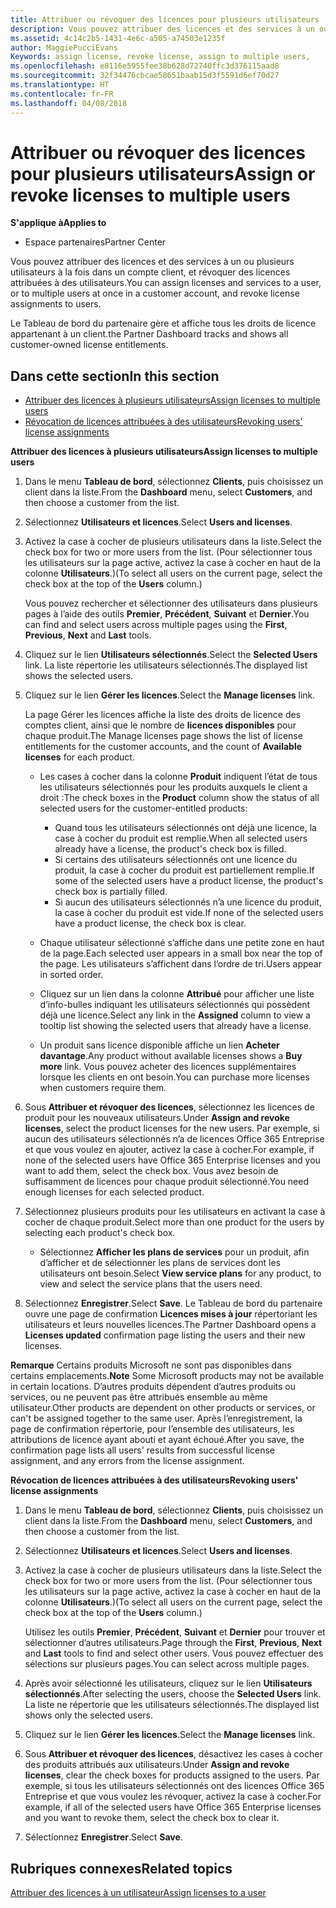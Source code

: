 ```yaml
---
title: Attribuer ou révoquer des licences pour plusieurs utilisateurs | Espace partenaires
description: Vous pouvez attribuer des licences et des services à un ou plusieurs utilisateurs à la fois dans un compte client, et révoquer des licences attribuées à des utilisateurs.
ms.assetid: 4c14c2b5-1431-4e6c-a505-a74503e1235f
author: MaggiePucciEvans
Keywords: assign license, revoke license, assign to multiple users,
ms.openlocfilehash: e8116e5955fee38b628d72740ffc3d376115aad8
ms.sourcegitcommit: 32f34476cbcae58651baab15d3f5591d6ef70d27
ms.translationtype: HT
ms.contentlocale: fr-FR
ms.lasthandoff: 04/08/2018
---
```

# <a name="assign-or-revoke-licenses-to-multiple-users"></a><span data-ttu-id="353b6-103">Attribuer ou révoquer des licences pour plusieurs utilisateurs</span><span class="sxs-lookup"><span data-stu-id="353b6-103">Assign or revoke licenses to multiple users</span></span>

**<span data-ttu-id="353b6-104">S'applique à</span><span class="sxs-lookup"><span data-stu-id="353b6-104">Applies to</span></span>**

-  <span data-ttu-id="353b6-105">Espace partenaires</span><span class="sxs-lookup"><span data-stu-id="353b6-105">Partner Center</span></span>

<span data-ttu-id="353b6-106">Vous pouvez attribuer des licences et des services à un ou plusieurs utilisateurs à la fois dans un compte client, et révoquer des licences attribuées à des utilisateurs.</span><span class="sxs-lookup"><span data-stu-id="353b6-106">You can assign licenses and services to a user, or to multiple users at once in a customer account, and revoke license assignments to users.</span></span>

<span data-ttu-id="353b6-107">Le Tableau de bord du partenaire gère et affiche tous les droits de licence appartenant à un client.</span><span class="sxs-lookup"><span data-stu-id="353b6-107">the Partner Dashboard tracks and shows all customer-owned license entitlements.</span></span>

## <a name="in-this-section"></a><span data-ttu-id="353b6-108">Dans cette section</span><span class="sxs-lookup"><span data-stu-id="353b6-108">In this section</span></span>


-   [<span data-ttu-id="353b6-109">Attribuer des licences à plusieurs utilisateurs</span><span class="sxs-lookup"><span data-stu-id="353b6-109">Assign licenses to multiple users</span></span>](#assign-licenses-to-groups)
-   [<span data-ttu-id="353b6-110">Révocation de licences attribuées à des utilisateurs</span><span class="sxs-lookup"><span data-stu-id="353b6-110">Revoking users' license assignments</span></span>](#revoking-licenses)

<a href="" id="assign-licenses-to-groups"></a>
<span data-ttu-id="353b6-111">**Attribuer des licences à plusieurs utilisateurs**</span><span class="sxs-lookup"><span data-stu-id="353b6-111">**Assign licenses to multiple users**</span></span>

1.  <span data-ttu-id="353b6-112">Dans le menu **Tableau de bord**, sélectionnez **Clients**, puis choisissez un client dans la liste.</span><span class="sxs-lookup"><span data-stu-id="353b6-112">From the **Dashboard** menu, select **Customers**, and then choose a customer from the list.</span></span>
2.  <span data-ttu-id="353b6-113">Sélectionnez **Utilisateurs et licences**.</span><span class="sxs-lookup"><span data-stu-id="353b6-113">Select **Users and licenses**.</span></span>
3.  <span data-ttu-id="353b6-114">Activez la case à cocher de plusieurs utilisateurs dans la liste.</span><span class="sxs-lookup"><span data-stu-id="353b6-114">Select the check box for two or more users from the list.</span></span> <span data-ttu-id="353b6-115">(Pour sélectionner tous les utilisateurs sur la page active, activez la case à cocher en haut de la colonne **Utilisateurs**.)</span><span class="sxs-lookup"><span data-stu-id="353b6-115">(To select all users on the current page, select the check box at the top of the **Users** column.)</span></span>

    <span data-ttu-id="353b6-116">Vous pouvez rechercher et sélectionner des utilisateurs dans plusieurs pages à l’aide des outils **Premier**, **Précédent**, **Suivant** et **Dernier**.</span><span class="sxs-lookup"><span data-stu-id="353b6-116">You can find and select users across multiple pages using the **First**, **Previous**, **Next** and **Last** tools.</span></span>

4.  <span data-ttu-id="353b6-117">Cliquez sur le lien **Utilisateurs sélectionnés**.</span><span class="sxs-lookup"><span data-stu-id="353b6-117">Select the **Selected Users** link.</span></span> <span data-ttu-id="353b6-118">La liste répertorie les utilisateurs sélectionnés.</span><span class="sxs-lookup"><span data-stu-id="353b6-118">The displayed list shows the selected users.</span></span>
5.  <span data-ttu-id="353b6-119">Cliquez sur le lien **Gérer les licences**.</span><span class="sxs-lookup"><span data-stu-id="353b6-119">Select the **Manage licenses** link.</span></span>

    <span data-ttu-id="353b6-120">La page Gérer les licences affiche la liste des droits de licence des comptes client, ainsi que le nombre de **licences disponibles** pour chaque produit.</span><span class="sxs-lookup"><span data-stu-id="353b6-120">The Manage licenses page shows the list of license entitlements for the customer accounts, and the count of **Available licenses** for each product.</span></span>

    -   <span data-ttu-id="353b6-121">Les cases à cocher dans la colonne **Produit** indiquent l’état de tous les utilisateurs sélectionnés pour les produits auxquels le client a droit&nbsp;:</span><span class="sxs-lookup"><span data-stu-id="353b6-121">The check boxes in the **Product** column show the status of all selected users for the customer-entitled products:</span></span>

        -   <span data-ttu-id="353b6-122">Quand tous les utilisateurs sélectionnés ont déjà une licence, la case à cocher du produit est remplie.</span><span class="sxs-lookup"><span data-stu-id="353b6-122">When all selected users already have a license, the product's check box is filled.</span></span>
        -   <span data-ttu-id="353b6-123">Si certains des utilisateurs sélectionnés ont une licence du produit, la case à cocher du produit est partiellement remplie.</span><span class="sxs-lookup"><span data-stu-id="353b6-123">If some of the selected users have a product license, the product's check box is partially filled.</span></span>
        -   <span data-ttu-id="353b6-124">Si aucun des utilisateurs sélectionnés n’a une licence du produit, la case à cocher du produit est vide.</span><span class="sxs-lookup"><span data-stu-id="353b6-124">If none of the selected users have a product license, the check box is clear.</span></span>
    -   <span data-ttu-id="353b6-125">Chaque utilisateur sélectionné s’affiche dans une petite zone en haut de la page.</span><span class="sxs-lookup"><span data-stu-id="353b6-125">Each selected user appears in a small box near the top of the page.</span></span> <span data-ttu-id="353b6-126">Les utilisateurs s’affichent dans l’ordre de tri.</span><span class="sxs-lookup"><span data-stu-id="353b6-126">Users appear in sorted order.</span></span>

    -   <span data-ttu-id="353b6-127">Cliquez sur un lien dans la colonne **Attribué** pour afficher une liste d’info-bulles indiquant les utilisateurs sélectionnés qui possèdent déjà une licence.</span><span class="sxs-lookup"><span data-stu-id="353b6-127">Select any link in the **Assigned** column to view a tooltip list showing the selected users that already have a license.</span></span>

    -   <span data-ttu-id="353b6-128">Un produit sans licence disponible affiche un lien **Acheter davantage**.</span><span class="sxs-lookup"><span data-stu-id="353b6-128">Any product without available licenses shows a **Buy more** link.</span></span> <span data-ttu-id="353b6-129">Vous pouvez acheter des licences supplémentaires lorsque les clients en ont besoin.</span><span class="sxs-lookup"><span data-stu-id="353b6-129">You can purchase more licenses when customers require them.</span></span>

6.  <span data-ttu-id="353b6-130">Sous **Attribuer et révoquer des licences**, sélectionnez les licences de produit pour les nouveaux utilisateurs.</span><span class="sxs-lookup"><span data-stu-id="353b6-130">Under **Assign and revoke licenses**, select the product licenses for the new users.</span></span> <span data-ttu-id="353b6-131">Par exemple, si aucun des utilisateurs sélectionnés n’a de licences Office&nbsp;365 Entreprise et que vous voulez en ajouter, activez la case à cocher.</span><span class="sxs-lookup"><span data-stu-id="353b6-131">For example, if none of the selected users have Office 365 Enterprise licenses and you want to add them, select the check box.</span></span> <span data-ttu-id="353b6-132">Vous avez besoin de suffisamment de licences pour chaque produit sélectionné.</span><span class="sxs-lookup"><span data-stu-id="353b6-132">You need enough licenses for each selected product.</span></span>
7.  <span data-ttu-id="353b6-133">Sélectionnez plusieurs produits pour les utilisateurs en activant la case à cocher de chaque produit.</span><span class="sxs-lookup"><span data-stu-id="353b6-133">Select more than one product for the users by selecting each product's check box.</span></span>
    -   <span data-ttu-id="353b6-134">Sélectionnez **Afficher les plans de services** pour un produit, afin d’afficher et de sélectionner les plans de services dont les utilisateurs ont besoin.</span><span class="sxs-lookup"><span data-stu-id="353b6-134">Select **View service plans** for any product, to view and select the service plans that the users need.</span></span>

8.  <span data-ttu-id="353b6-135">Sélectionnez **Enregistrer**.</span><span class="sxs-lookup"><span data-stu-id="353b6-135">Select **Save**.</span></span> <span data-ttu-id="353b6-136">Le Tableau de bord du partenaire ouvre une page de confirmation **Licences mises à jour** répertoriant les utilisateurs et leurs nouvelles licences.</span><span class="sxs-lookup"><span data-stu-id="353b6-136">The Partner Dashboard opens a **Licenses updated** confirmation page listing the users and their new licenses.</span></span>

<span data-ttu-id="353b6-137">**Remarque** Certains produits Microsoft ne sont pas disponibles dans certains emplacements.</span><span class="sxs-lookup"><span data-stu-id="353b6-137">**Note**  Some Microsoft products may not be available in certain locations.</span></span> <span data-ttu-id="353b6-138">D’autres produits dépendent d’autres produits ou services, ou ne peuvent pas être attribués ensemble au même utilisateur.</span><span class="sxs-lookup"><span data-stu-id="353b6-138">Other products are dependent on other products or services, or can't be assigned together to the same user.</span></span> <span data-ttu-id="353b6-139">Après l’enregistrement, la page de confirmation répertorie, pour l’ensemble des utilisateurs, les attributions de licence ayant abouti et ayant échoué.</span><span class="sxs-lookup"><span data-stu-id="353b6-139">After you save, the confirmation page lists all users' results from successful license assignment, and any errors from the license assignment.</span></span>

 

<a href="" id="revoking-licenses"></a>
<span data-ttu-id="353b6-140">**Révocation de licences attribuées à des utilisateurs**</span><span class="sxs-lookup"><span data-stu-id="353b6-140">**Revoking users' license assignments**</span></span>

1.  <span data-ttu-id="353b6-141">Dans le menu **Tableau de bord**, sélectionnez **Clients**, puis choisissez un client dans la liste.</span><span class="sxs-lookup"><span data-stu-id="353b6-141">From the **Dashboard** menu, select **Customers**, and then choose a customer from the list.</span></span>
2.  <span data-ttu-id="353b6-142">Sélectionnez **Utilisateurs et licences**.</span><span class="sxs-lookup"><span data-stu-id="353b6-142">Select **Users and licenses**.</span></span>
3.  <span data-ttu-id="353b6-143">Activez la case à cocher de plusieurs utilisateurs dans la liste.</span><span class="sxs-lookup"><span data-stu-id="353b6-143">Select the check box for two or more users from the list.</span></span> <span data-ttu-id="353b6-144">(Pour sélectionner tous les utilisateurs sur la page active, activez la case à cocher en haut de la colonne **Utilisateurs**.)</span><span class="sxs-lookup"><span data-stu-id="353b6-144">(To select all users on the current page, select the check box at the top of the **Users** column.)</span></span>

    <span data-ttu-id="353b6-145">Utilisez les outils **Premier**, **Précédent**, **Suivant** et **Dernier** pour trouver et sélectionner d’autres utilisateurs.</span><span class="sxs-lookup"><span data-stu-id="353b6-145">Page through the **First**, **Previous**, **Next** and **Last** tools to find and select other users.</span></span> <span data-ttu-id="353b6-146">Vous pouvez effectuer des sélections sur plusieurs pages.</span><span class="sxs-lookup"><span data-stu-id="353b6-146">You can select across multiple pages.</span></span>

4.  <span data-ttu-id="353b6-147">Après avoir sélectionné les utilisateurs, cliquez sur le lien **Utilisateurs sélectionnés**.</span><span class="sxs-lookup"><span data-stu-id="353b6-147">After selecting the users, choose the **Selected Users** link.</span></span> <span data-ttu-id="353b6-148">La liste ne répertorie que les utilisateurs sélectionnés.</span><span class="sxs-lookup"><span data-stu-id="353b6-148">The displayed list shows only the selected users.</span></span>
5.  <span data-ttu-id="353b6-149">Cliquez sur le lien **Gérer les licences**.</span><span class="sxs-lookup"><span data-stu-id="353b6-149">Select the **Manage licenses** link.</span></span>
6.  <span data-ttu-id="353b6-150">Sous **Attribuer et révoquer des licences**, désactivez les cases à cocher des produits attribués aux utilisateurs.</span><span class="sxs-lookup"><span data-stu-id="353b6-150">Under **Assign and revoke licenses**, clear the check boxes for products assigned to the users.</span></span> <span data-ttu-id="353b6-151">Par exemple, si tous les utilisateurs sélectionnés ont des licences Office&nbsp;365 Entreprise et que vous voulez les révoquer, activez la case à cocher.</span><span class="sxs-lookup"><span data-stu-id="353b6-151">For example, if all of the selected users have Office 365 Enterprise licenses and you want to revoke them, select the check box to clear it.</span></span>
7.  <span data-ttu-id="353b6-152">Sélectionnez **Enregistrer**.</span><span class="sxs-lookup"><span data-stu-id="353b6-152">Select **Save**.</span></span>

## <a name="related-topics"></a><span data-ttu-id="353b6-153">Rubriques connexes</span><span class="sxs-lookup"><span data-stu-id="353b6-153">Related topics</span></span>


[<span data-ttu-id="353b6-154">Attribuer des licences à un utilisateur</span><span class="sxs-lookup"><span data-stu-id="353b6-154">Assign licenses to a user</span></span>](assign-licenses-to-users.md)

 

 



